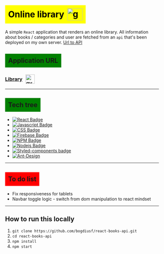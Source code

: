 # <div style="background-color:yellow; width: fit-content; padding: 10px; display: flex; flex-direction: row; align-items: center; color: black;">Online library<img src="https://media.giphy.com/media/xT77Y1T0zY1gR5qe5O/giphy.gif" width="50px" height="40px" alt="gym" style="padding-left: 10px;"></div>

A simple `React` application that renders an online library. All information about books / categories and user are fetched from an `api` that's been deployed on my own server.
[Url to API](https://books-api.adrvest.ro/)

## <div style="background-color:green; width: fit-content; padding: 10px;">Application URL</div>

### <div style="display: flex; flex-direction:row; align-items:center;"><a href="https://books-library-112d9.web.app/)" target="_blank">Library</a> <img src="https://media.giphy.com/media/mBRLcBE5qCbe1xvwQ3/giphy.gif" width="30px" alt="gym" style="padding-left: 10px;"></div>

<hr>

## <div style="background-color:green; width: fit-content; padding: 10px;">Tech tree</div>

-   [![React Badge](https://img.shields.io/badge/-React-61DBFB?style=for-the-badge&labelColor=black&logo=react&logoColor=61DBFB)](https://reactjs.org/)
-   [![Javascript Badge](https://img.shields.io/badge/-Javascript-F0DB4F?style=for-the-badge&labelColor=black&logo=javascript&logoColor=F0DB4F)](https://www.javascript.com/)
-   [![CSS Badge](https://img.shields.io/badge/CSS3-1572B6?style=for-the-badge&logo=css3&logoColor=white)](https://www.w3schools.com/css/)
-   [![Firebase Badge](https://img.shields.io/badge/firebase-ffca28?style=for-the-badge&logo=firebase&logoColor=black)](#)
-   [![NPM Badge](https://img.shields.io/badge/npm-CB3837?style=for-the-badge&logo=npm&logoColor=white)](#)
-   [![Nodejs Badge](https://img.shields.io/badge/-Nodejs-3C873A?style=for-the-badge&labelColor=black&logo=node.js&logoColor=3C873A)](https://nodejs.org/en/)
-   [![Styled-components badge](https://img.shields.io/badge/styled--components-DB7093?style=for-the-badge&logo=styled-components&logoColor=white)](#)
-   [![Ant-Design](https://img.shields.io/badge/-AntDesign-%230170FE?style=for-the-badge&logo=ant-design&logoColor=white)](#)

<hr>

## <div style="background-color:red; width: fit-content; padding: 10px;">To do list</div>

-   Fix responsiveness for tablets
-   Navbar toggle logic - switch from dom manipulation to react mindset

<hr>

## How to run this locally

1. `git clone https://github.com/bogdiusf/react-books-api.git`
2. `cd react-books-api`
3. `npm install`
4. `npm start`
